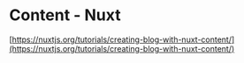 # Content - Nuxt

[https://nuxtjs.org/tutorials/creating-blog-with-nuxt-content/](https://nuxtjs.org/tutorials/creating-blog-with-nuxt-content/)

